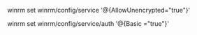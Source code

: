  
winrm set winrm/config/service '@{AllowUnencrypted="true"}'

winrm set winrm/config/service/auth '@{Basic ="true"}'
 
